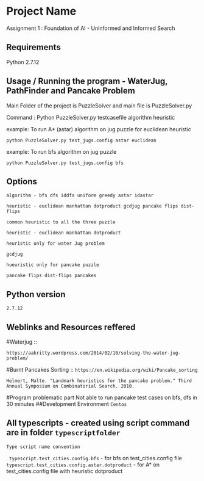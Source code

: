 # Project Name

Assignment 1 : Foundation of AI - Uninformed and Informed Search

## Requirements

Python 2.7.12

## Usage / Running the program - WaterJug, PathFinder and Pancake Problem

Main Folder of the project is PuzzleSolver and main file is PuzzleSolver.py

Command : Python PuzzleSolver.py testcasefile algorithm heuristic

example: To run A* (astar) algorithm on jug puzzle for euclidean heuristic 

```
python PuzzleSolver.py test_jugs.config astar euclidean
```
example: To run bfs algorithm on jug puzzle 

```
python PuzzleSolver.py test_jugs.config bfs
```

## Options

```
algorithm - bfs dfs iddfs uniform greedy astar idastar
```
```
heuristic - euclidean manhattan dotproduct gcdjug pancake flips dist-flips
```
`common heuristic to all the three puzzle`
```
heuristic - euclidean manhattan dotproduct 
```
`heuristic only for water Jug problem`
```
gcdjug
```
`hueuristic only for pancake puzzle`
```
pancake flips dist-flips pancakes
```

## Python version
`2.7.12`

## Weblinks and Resources reffered

#Waterjug ::

`https://aakritty.wordpress.com/2014/02/10/solving-the-water-jug-problem/`

#Burnt Pancakes Sorting ::
`https://en.wikipedia.org/wiki/Pancake_sorting`

`Helmert, Malte. "Landmark heuristics for the pancake problem." Third Annual Symposium on Combinatorial Search. 2010.`

#Program problematic part
Not able to run pancake test cases on bfs, dfs in 30 minutes
##Development Environment
`Centos`
 
## All typescripts - created using script command are in folder `typescriptfolder`

`Type script name convention`

``` typescript.test_cities.config.bfs``` - for bfs on test_cities.config file
``` typescript.test_cities.config.astar.dotproduct``` - for A* on test_cities.config file with heuristic dotproduct
